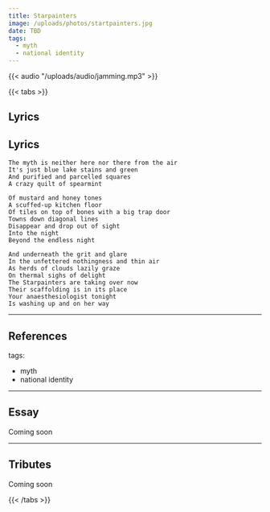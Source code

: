 ```yaml
---
title: Starpainters
image: /uploads/photos/startpainters.jpg
date: TBD
tags:
  - myth
  - national identity
---
```


{{< audio "/uploads/audio/jamming.mp3" >}}

{{< tabs >}}

## Lyrics




   ## Lyrics
   
   

    The myth is neither here nor there from the air
    It's just blue lake stains and green
    And purified and parcelled squares
    A crazy quilt of spearmint 

    Of mustard and honey tones
    A scuffed-up kitchen floor
    Of tiles on top of bones with a big trap door
    Towns down diagonal lines
    Disappear and drop out of sight
    Into the night
    Beyond the endless night

    And underneath the grit and glare
    In the unfettered nothingness and thin air
    As herds of clouds lazily graze
    On thermal sighs of delight
    The Starpainters are taking over now
    Their scaffolding is in its place
    Your anaesthesiologist tonight
    Is washing up and on her way

---

## References

tags:
  - myth
  - national identity

---

## Essay

Coming soon

---

## Tributes


Coming soon

{{< /tabs >}}
